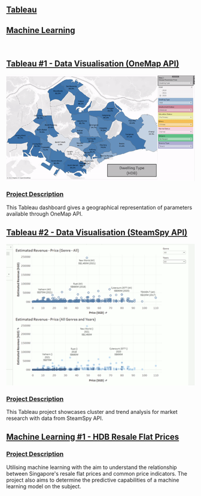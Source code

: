 ## [Tableau](#Tableau)

## [Machine Learning](#Machine-Learning)
 
 
 
 
## <a name="Tableau"></a>[Tableau #1 - Data Visualisation (OneMap API)](https://github.com/Ziming-Lin/OneMap-API)
![screenshot](https://raw.githubusercontent.com/Ziming-Lin/OneMap-API/main/OneMap.gif)

### <ins> Project Description </ins>

This Tableau dashboard gives a geographical representation of parameters available through OneMap API. 
 
 
 
 
## [Tableau #2 - Data Visualisation (SteamSpy API)](https://github.com/Ziming-Lin/steam-stats-steamspy-api)
![screenshot](https://raw.githubusercontent.com/Ziming-Lin/steam-stats-steamspy-api/main/steam-viz.gif)

### <ins> Project Description </ins>

This Tableau project showcases cluster and trend analysis for market research with data from SteamSpy API.
 
 
 
 
## <a name="Machine-Learning"></a>[Machine Learning #1 - HDB Resale Flat Prices](https://github.com/Ziming-Lin/ml-hdb-resale-prices)

### <ins> Project Description </ins>

Utilising machine learning with the aim to understand the relationship between Singapore's resale flat prices and common price indicators. The project also aims to determine the predictive capabilities of a machine learning model on the subject.

